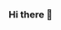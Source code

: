 ### Hi there 👋

<!--
**YunHerry/YunHerry** is a ✨ _special_ ✨ repository because its `README.md` (this file) appears on your GitHub profile.
<a href="#">
<img src="https://github-readme-stats.vercel.app/api?username=YunHerry&show_icons=true&hide_border=true&icon_color=586069&title_color=a0a9af" />
</a>
这里是Yun,一条咸鱼,高中刚刚毕业,目前正在从0构建自己的Blog XD
